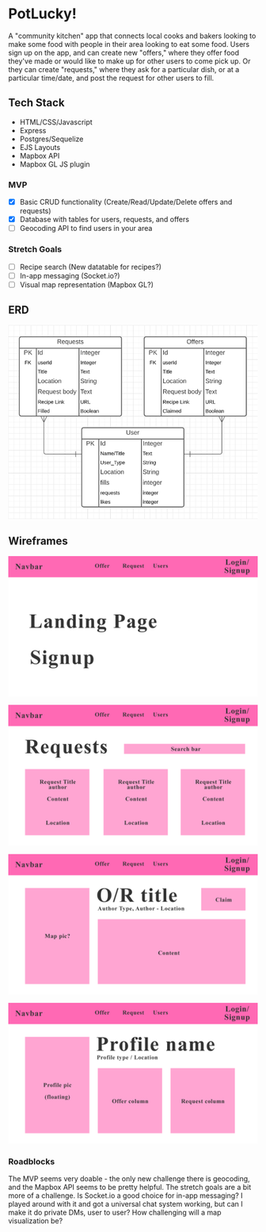 # PotLucky!

A "community kitchen" app that connects local cooks and bakers looking to make some food with people in their area looking to eat some food. Users sign up on the app, and can create new "offers," where they offer food they've made or would like to make up for other users to come pick up. Or they can create "requests," where they ask for a particular dish, or at a particular time/date, and post the request for other users to fill.

## Tech Stack
- HTML/CSS/Javascript
- Express
- Postgres/Sequelize
- EJS Layouts
- Mapbox API
- Mapbox GL JS plugin

### MVP

- [x] Basic CRUD functionality (Create/Read/Update/Delete offers and requests)
- [x] Database with tables for users, requests, and offers
- [ ] Geocoding API to find users in your area

### Stretch Goals

- [ ] Recipe search (New datatable for recipes?)
- [ ] In-app messaging (Socket.io?)
- [ ] Visual map representation (Mapbox GL?)

## ERD

![ERD](Public/images/ERD.png)

## Wireframes

![Landing](Public/images/LandingPage.png)

![Request](Public/images/RequestPage.png)

![Show](Public/images/ShowPage.png)

![Profile](Public/images/ProfilePage.png)

### Roadblocks

The MVP seems very doable - the only new challenge there is geocoding, and the Mapbox API seems to be pretty helpful. The stretch goals are a bit more of a challenge. Is Socket.io a good choice for in-app messaging? I played around with it and got a universal chat system working, but can I make it do private DMs, user to user? How challenging will a map visualization be? 